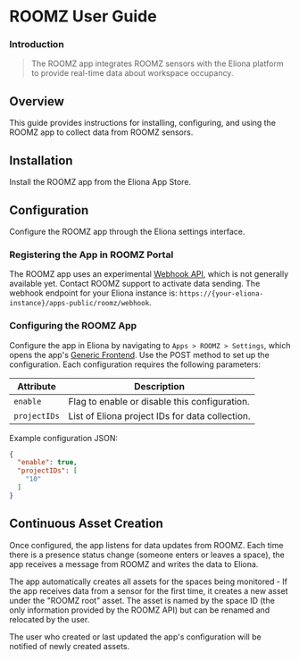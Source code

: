 # ROOMZ User Guide

### Introduction

> The ROOMZ app integrates ROOMZ sensors with the Eliona platform to provide real-time data about workspace occupancy.

## Overview

This guide provides instructions for installing, configuring, and using the ROOMZ app to collect data from ROOMZ sensors.

## Installation

Install the ROOMZ app from the Eliona App Store.

## Configuration

Configure the ROOMZ app through the Eliona settings interface.

### Registering the App in ROOMZ Portal

The ROOMZ app uses an experimental [Webhook API](https://github.com/roomz-io/openapi), which is not generally available yet. Contact ROOMZ support to activate data sending. The webhook endpoint for your Eliona instance is: `https://{your-eliona-instance}/apps-public/roomz/webhook`.

### Configuring the ROOMZ App

Configure the app in Eliona by navigating to `Apps > ROOMZ > Settings`, which opens the app's [Generic Frontend](https://doc.eliona.io/collection/v/eliona-english/manuals/settings/apps). Use the POST method to set up the configuration. Each configuration requires the following parameters:

| Attribute         | Description                                                     |
|-------------------|-----------------------------------------------------------------|
| `enable`          | Flag to enable or disable this configuration.                   |
| `projectIDs`      | List of Eliona project IDs for data collection.                 |

Example configuration JSON:

```json
{
  "enable": true,
  "projectIDs": [
    "10"
  ]
}
```

## Continuous Asset Creation

Once configured, the app listens for data updates from ROOMZ. Each time there is a presence status change (someone enters or leaves a space), the app receives a message from ROOMZ and writes the data to Eliona.

The app automatically creates all assets for the spaces being monitored - If the app receives data from a sensor for the first time, it creates a new asset under the "ROOMZ root" asset. The asset is named by the space ID (the only information provided by the ROOMZ API) but can be renamed and relocated by the user.

The user who created or last updated the app's configuration will be notified of newly created assets.
